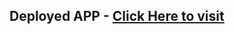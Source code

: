 ## Deployed APP - <a href="https://coinhub-crypto-djml8rv17-chirag-devdas-projects.vercel.app/signin">Click Here to visit</a>
